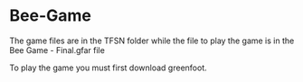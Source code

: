 # Bee-Game

The game files are in the TFSN folder while the file to play the game is in the Bee Game - Final.gfar file

To play the game you must first download greenfoot.
